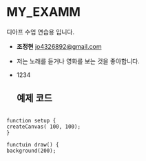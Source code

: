 # MY_EXAMM
디아프 수업 연습용 입니다.

- **조정현** jo4326892@gmail.com
- 저는 노래를 듣거나 영화를 보는 것을 좋아합니다.
- 1234

  ## 예제 코드
```

function setup {
createCanvas( 100, 100);
}

functuin draw() {
background(200);



```